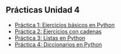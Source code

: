 ## Prácticas Unidad 4

- [Práctica 1: Ejercicios básicos en Python](./PR0401/PR0401.md)
- [Práctica 2: Ejercicios con cadenas](./PR0402/PR0402.md)
- [Práctica 3: Listas en Python](./PR0403/PR0403.md)
- [Práctica 4: Diccionarios en Python](./PR0404/PR0404.md)